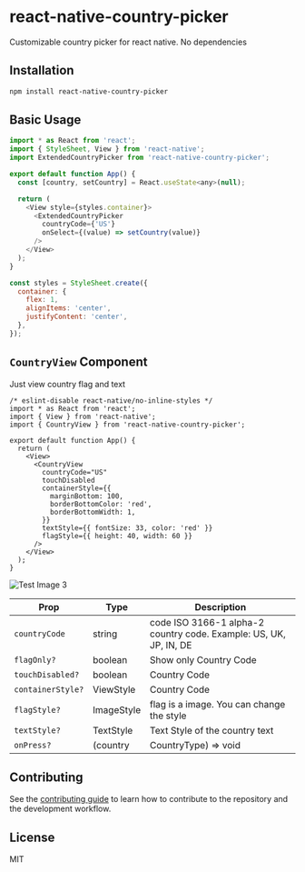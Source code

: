 # react-native-country-picker

Customizable country picker for react native. No dependencies 

## Installation

```sh
npm install react-native-country-picker
```

## Basic Usage

```js
import * as React from 'react';
import { StyleSheet, View } from 'react-native';
import ExtendedCountryPicker from 'react-native-country-picker';

export default function App() {
  const [country, setCountry] = React.useState<any>(null);

  return (
    <View style={styles.container}>
      <ExtendedCountryPicker
        countryCode={'US'}
        onSelect={(value) => setCountry(value)}
      />
    </View>
  );
}

const styles = StyleSheet.create({
  container: {
    flex: 1,
    alignItems: 'center',
    justifyContent: 'center',
  },
});

```
## `CountryView` Component
Just view country flag and text
```
/* eslint-disable react-native/no-inline-styles */
import * as React from 'react';
import { View } from 'react-native';
import { CountryView } from 'react-native-country-picker';

export default function App() {
  return (
    <View>
      <CountryView
        countryCode="US"
        touchDisabled
        containerStyle={{
          marginBottom: 100,
          borderBottomColor: 'red',
          borderBottomWidth: 1,
        }}
        textStyle={{ fontSize: 33, color: 'red' }}
        flagStyle={{ height: 40, width: 60 }}
      />
    </View>
  );
}

```

![Test Image 3](./example/screenshots/CountryView.png)

| Prop | Type | Description |
| --- | --- | --- |
| `countryCode` | string | code ISO 3166-1 alpha-2 country code. Example: US, UK, JP, IN, DE |
| `flagOnly?` | boolean | Show only Country Code |
| `touchDisabled?` | boolean | Country Code |
| `containerStyle?` | ViewStyle | Country Code |
| `flagStyle?` | ImageStyle | flag is a image. You can change the style |
| `textStyle?` | TextStyle | Text Style of the country text |
| `onPress?` | (country | CountryType) => void | OnPress the Country View Component | 



## Contributing

See the [contributing guide](CONTRIBUTING.md) to learn how to contribute to the repository and the development workflow.

## License

MIT
